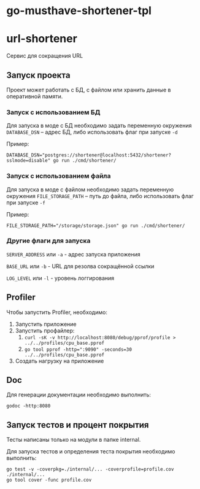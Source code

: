 # go-musthave-shortener-tpl

# url-shortener

Сервис для сокращения URL

## Запуск проекта

Проект может работать с БД, с файлом или хранить данные в оперативной памяти.

### Запуск с использованием БД

Для запуска в моде с БД необходимо задать переменную окружения `DATABASE_DSN` – адрес БД, либо использовать флаг при запуске `-d`

Пример:
```
DATABASE_DSN="postgres://shortener@localhost:5432/shortener?sslmode=disable" go run ./cmd/shortener/
```

### Запуск с использованием файла

Для запуска в моде с файлом необходимо задать переменную окружения `FILE_STORAGE_PATH` – путь до файла, либо использовать флаг при запуске `-f`

Пример:
```
FILE_STORAGE_PATH="/storage/storage.json" go run ./cmd/shortener/
```

### Другие флаги для запуска

`SERVER_ADDRESS` или `-a` - адрес запуска приложения

`BASE_URL` или `-b` - URL для резолва сокращённой ссылки

`LOG_LEVEL` или `-l` - уровень логгирования

## Profiler

Чтобы запустить Profiler, необходимо:

1. Запустить приложение
2. Запустить профайлер:
   1. `curl -sK -v http://localhost:8080/debug/pprof/profile > ../../profiles/cpu_base.pprof`
   2. `go tool pprof -http=":9090" -seconds=30 ../../profiles/cpu_base.pprof`
3. Создать нагрузку на приложение

## Doc

Для генерации документации необходимо выполнить:

```
godoc -http:8080
```

## Запуск тестов и процент покрытия

Тесты написаны только на модули в папке internal.

Для запуска тестов и определения теста покрытия необходимо выполнить:

```
go test -v -coverpkg=./internal/... -coverprofile=profile.cov ./internal/...
go tool cover -func profile.cov
```